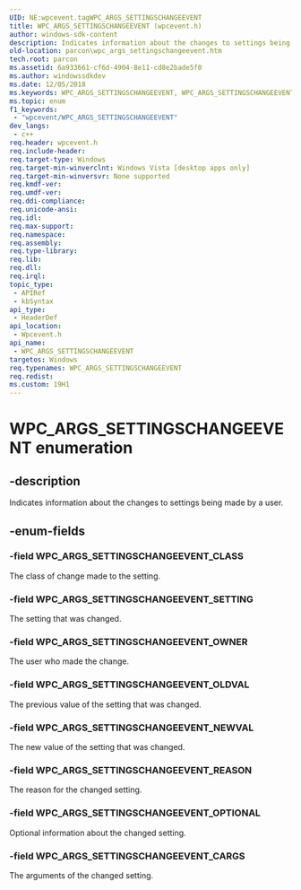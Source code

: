 ```yaml
---
UID: NE:wpcevent.tagWPC_ARGS_SETTINGSCHANGEEVENT
title: WPC_ARGS_SETTINGSCHANGEEVENT (wpcevent.h)
author: windows-sdk-content
description: Indicates information about the changes to settings being made by a user.
old-location: parcon\wpc_args_settingschangeevent.htm
tech.root: parcon
ms.assetid: 6a933661-cf6d-4904-8e11-cd8e2bade5f0
ms.author: windowssdkdev
ms.date: 12/05/2018
ms.keywords: WPC_ARGS_SETTINGSCHANGEEVENT, WPC_ARGS_SETTINGSCHANGEEVENT enumeration, WPC_ARGS_SETTINGSCHANGEEVENT_CARGS, WPC_ARGS_SETTINGSCHANGEEVENT_CLASS, WPC_ARGS_SETTINGSCHANGEEVENT_NEWVAL, WPC_ARGS_SETTINGSCHANGEEVENT_OLDVAL, WPC_ARGS_SETTINGSCHANGEEVENT_OPTIONAL, WPC_ARGS_SETTINGSCHANGEEVENT_OWNER, WPC_ARGS_SETTINGSCHANGEEVENT_REASON, WPC_ARGS_SETTINGSCHANGEEVENT_SETTING, parcon.wpc_args_settingschangeevent, wpcevent/WPC_ARGS_SETTINGSCHANGEEVENT, wpcevent/WPC_ARGS_SETTINGSCHANGEEVENT_CARGS, wpcevent/WPC_ARGS_SETTINGSCHANGEEVENT_CLASS, wpcevent/WPC_ARGS_SETTINGSCHANGEEVENT_NEWVAL, wpcevent/WPC_ARGS_SETTINGSCHANGEEVENT_OLDVAL, wpcevent/WPC_ARGS_SETTINGSCHANGEEVENT_OPTIONAL, wpcevent/WPC_ARGS_SETTINGSCHANGEEVENT_OWNER, wpcevent/WPC_ARGS_SETTINGSCHANGEEVENT_REASON, wpcevent/WPC_ARGS_SETTINGSCHANGEEVENT_SETTING
ms.topic: enum
f1_keywords: 
 - "wpcevent/WPC_ARGS_SETTINGSCHANGEEVENT"
dev_langs:
 - c++
req.header: wpcevent.h
req.include-header: 
req.target-type: Windows
req.target-min-winverclnt: Windows Vista [desktop apps only]
req.target-min-winversvr: None supported
req.kmdf-ver: 
req.umdf-ver: 
req.ddi-compliance: 
req.unicode-ansi: 
req.idl: 
req.max-support: 
req.namespace: 
req.assembly: 
req.type-library: 
req.lib: 
req.dll: 
req.irql: 
topic_type:
 - APIRef
 - kbSyntax
api_type:
 - HeaderDef
api_location:
 - Wpcevent.h
api_name:
 - WPC_ARGS_SETTINGSCHANGEEVENT
targetos: Windows
req.typenames: WPC_ARGS_SETTINGSCHANGEEVENT
req.redist: 
ms.custom: 19H1
---
```


# WPC_ARGS_SETTINGSCHANGEEVENT enumeration


## -description


Indicates information about the changes to settings being made by a user.


## -enum-fields




### -field WPC_ARGS_SETTINGSCHANGEEVENT_CLASS

The class of change made to the setting.


### -field WPC_ARGS_SETTINGSCHANGEEVENT_SETTING

The setting that was changed.


### -field WPC_ARGS_SETTINGSCHANGEEVENT_OWNER

The user who made the change.


### -field WPC_ARGS_SETTINGSCHANGEEVENT_OLDVAL

The previous value of the setting that was changed.


### -field WPC_ARGS_SETTINGSCHANGEEVENT_NEWVAL

The new value of the setting that was changed.


### -field WPC_ARGS_SETTINGSCHANGEEVENT_REASON

The reason for the changed setting.


### -field WPC_ARGS_SETTINGSCHANGEEVENT_OPTIONAL

Optional information about the changed setting.


### -field WPC_ARGS_SETTINGSCHANGEEVENT_CARGS

The arguments of the changed setting.


